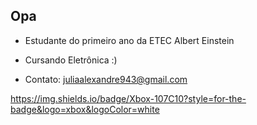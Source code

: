 ## Opa
- Estudante do primeiro ano da ETEC Albert Einstein
- Cursando Eletrônica :)

- Contato: juliaalexandre943@gmail.com

https://img.shields.io/badge/Xbox-107C10?style=for-the-badge&logo=xbox&logoColor=white







